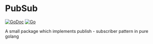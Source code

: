 # PubSub


[![GoDoc](https://godoc.org/github.com/kkdai/maglev?status.svg)](https://godoc.org/github.com/arunmurugan78/pubsub) 
[![Go](https://github.com/ArunMurugan78/pubsub/actions/workflows/go.yml/badge.svg)](https://github.com/ArunMurugan78/pubsub/actions/workflows/go.yml)

A small package which implements publish - subscriber pattern in pure golang


